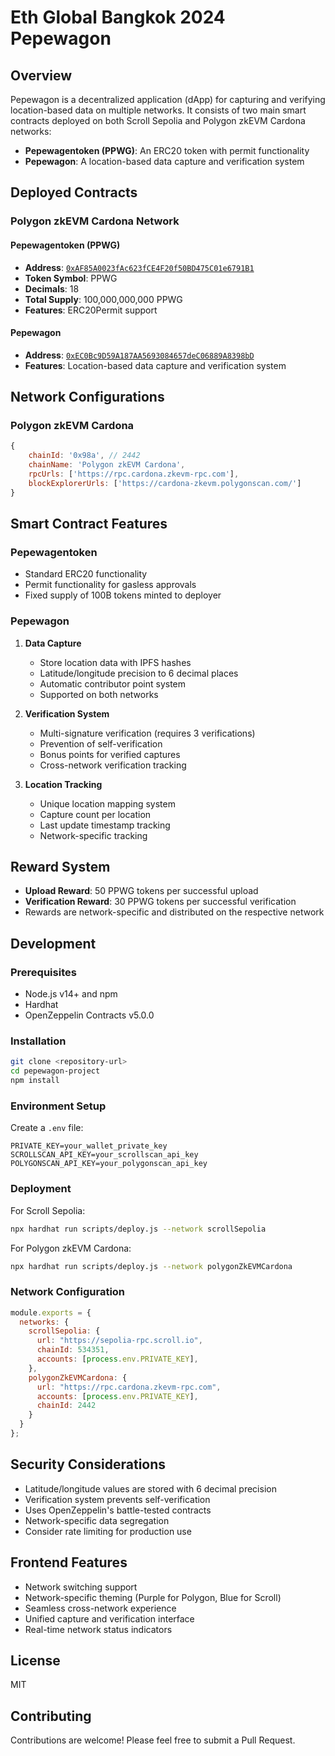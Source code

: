 # Eth Global Bangkok 2024 Pepewagon

## Overview
Pepewagon is a decentralized application (dApp) for capturing and verifying location-based data on multiple networks. It consists of two main smart contracts deployed on both Scroll Sepolia and Polygon zkEVM Cardona networks:
- **Pepewagentoken (PPWG)**: An ERC20 token with permit functionality
- **Pepewagon**: A location-based data capture and verification system

## Deployed Contracts

### Polygon zkEVM Cardona Network
#### Pepewagentoken (PPWG)
- **Address**: [`0xAF85A0023fAc623fCE4F20f50BD475C01e6791B1`](https://cardona-zkevm.polygonscan.com/address/0xAF85A0023fAc623fCE4F20f50BD475C01e6791B1)
- **Token Symbol**: PPWG
- **Decimals**: 18
- **Total Supply**: 100,000,000,000 PPWG
- **Features**: ERC20Permit support

#### Pepewagon
- **Address**: [`0xEC0Bc9D59A187AA5693084657deC06889A8398bD`](https://cardona-zkevm.polygonscan.com/address/0xEC0Bc9D59A187AA5693084657deC06889A8398bD)
- **Features**: Location-based data capture and verification system

## Network Configurations

### Polygon zkEVM Cardona
```javascript
{
    chainId: '0x98a', // 2442
    chainName: 'Polygon zkEVM Cardona',
    rpcUrls: ['https://rpc.cardona.zkevm-rpc.com'],
    blockExplorerUrls: ['https://cardona-zkevm.polygonscan.com/']
}
```

## Smart Contract Features

### Pepewagentoken
- Standard ERC20 functionality
- Permit functionality for gasless approvals
- Fixed supply of 100B tokens minted to deployer

### Pepewagon
1. **Data Capture**
   - Store location data with IPFS hashes
   - Latitude/longitude precision to 6 decimal places
   - Automatic contributor point system
   - Supported on both networks

2. **Verification System**
   - Multi-signature verification (requires 3 verifications)
   - Prevention of self-verification
   - Bonus points for verified captures
   - Cross-network verification tracking

3. **Location Tracking**
   - Unique location mapping system
   - Capture count per location
   - Last update timestamp tracking
   - Network-specific tracking

## Reward System
- **Upload Reward**: 50 PPWG tokens per successful upload
- **Verification Reward**: 30 PPWG tokens per successful verification
- Rewards are network-specific and distributed on the respective network

## Development

### Prerequisites
- Node.js v14+ and npm
- Hardhat
- OpenZeppelin Contracts v5.0.0

### Installation
```bash
git clone <repository-url>
cd pepewagon-project
npm install
```

### Environment Setup
Create a `.env` file:
```
PRIVATE_KEY=your_wallet_private_key
SCROLLSCAN_API_KEY=your_scrollscan_api_key
POLYGONSCAN_API_KEY=your_polygonscan_api_key
```

### Deployment
For Scroll Sepolia:
```bash
npx hardhat run scripts/deploy.js --network scrollSepolia
```

For Polygon zkEVM Cardona:
```bash
npx hardhat run scripts/deploy.js --network polygonZkEVMCardona
```

### Network Configuration
```javascript
module.exports = {
  networks: {
    scrollSepolia: {
      url: "https://sepolia-rpc.scroll.io",
      chainId: 534351,
      accounts: [process.env.PRIVATE_KEY],
    },
    polygonZkEVMCardona: {
      url: "https://rpc.cardona.zkevm-rpc.com",
      accounts: [process.env.PRIVATE_KEY],
      chainId: 2442
    }
  }
};
```

## Security Considerations
- Latitude/longitude values are stored with 6 decimal precision
- Verification system prevents self-verification
- Uses OpenZeppelin's battle-tested contracts
- Network-specific data segregation
- Consider rate limiting for production use

## Frontend Features
- Network switching support
- Network-specific theming (Purple for Polygon, Blue for Scroll)
- Seamless cross-network experience
- Unified capture and verification interface
- Real-time network status indicators

## License
MIT

## Contributing
Contributions are welcome! Please feel free to submit a Pull Request.

